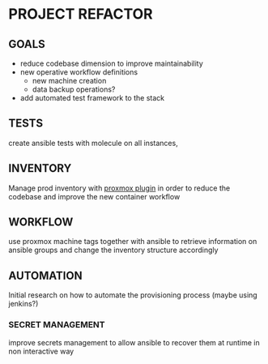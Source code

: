 # PROJECT REFACTOR

## GOALS

- reduce codebase dimension to improve maintainability
- new operative workflow definitions
	- new machine creation 
	- data backup operations?
- add automated test framework to the stack

## TESTS 

create ansible tests with molecule on all  instances, 

## INVENTORY 

Manage prod inventory with [proxmox plugin](https://docs.ansible.com/ansible/latest/collections/community/general/proxmox_inventory.html) in order to reduce the codebase and improve the new container workflow

## WORKFLOW

use proxmox machine tags together with ansible to retrieve information on ansible groups and change the inventory structure accordingly

## AUTOMATION

Initial research on how to automate the provisioning process (maybe using jenkins?)

### SECRET MANAGEMENT 

improve secrets management to allow ansible to recover them at runtime in non interactive way
